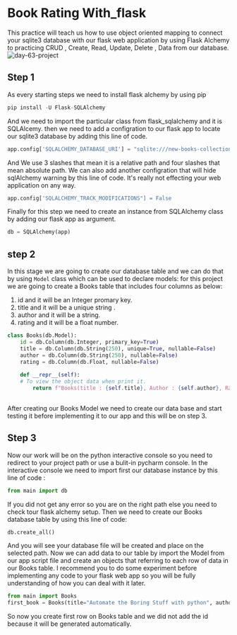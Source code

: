 # Book Rating With_flask
This practice will teach us how to use object oriented mapping to connect your sqlite3 database with our flask web application by using Flask Alchemy to practicing CRUD , Create, Read, Update, Delete , Data from our database.
![day-63-project](https://user-images.githubusercontent.com/57592040/160295073-a1bd343d-4e4c-4d36-ac3c-5f4049a0a141.gif)

## Step 1
As every starting steps we need to install flask alchemy by using pip 
```python
pip install -U Flask-SQLAlchemy
```
And we need to import the particular class from flask_sqlalchemy and it is SQLAlcemy.
then we need to add a configration to our flask app to locate our sqlite3 database by adding this line of code.
```python
app.config['SQLALCHEMY_DATABASE_URI'] = "sqlite:///new-books-collection.db"
```
And We use 3 slashes that mean it is a relative path and four slashes that mean absolute path.
We can also add another configration that will hide sqlAlchemy warning by this line of code. It's really not effecting your web application on any way.
```python
app.config['SQLALCHEMY_TRACK_MODIFICATIONS"] = False
```
Finally for this step we need to create an instance from SQLAlchemy class by adding our flask app as argument.
```python
db = SQLAlchemy(app)
```
## step 2
In this stage we are going to create our database table and we can do that by using `Model` class which can be used to declare models:
for this project we are going to create a Books table that includes four columns as below:
1. id and it will be an Integer promary key.
2. title and it will be a unique string .
3. author and it will be a string.
4. rating and it will be a float number.

```python
class Books(db.Model):
    id = db.Column(db.Integer, primary_key=True)
    title = db.Column(db.String(250), unique=True, nullable=False)
    author = db.Column(db.String(250), nullable=False)
    rating = db.Column(db.Float, nullable=False)
    
    def __repr__(self):
    # To view the object data when print it.
        return f"Books(title : {self.title}, Author : {self.author}, Rating : {self.rating}/10 )"
           
```
After creating our Books Model we need to create our data base and start testing it before implementing it to our app and this will be on step 3.
## Step 3
Now our work will be on the python interactive console so you need to redirect to your project path or use a bulit-in pycharm console.
In the interactive console we need to import first our database instance by this line of code :
```python 
from main import db
```
If you did not get any error so you are on the right path else you need to check tour flask alchemy setup.
Then we need to create our Books database table by using this line of code:
```python
db.create_all()
```
And you will see your database file will be created and place on the selected path.
Now we can add data to our table by import the Model from our app script file and create an objects that referring to each row of data in our Books table.
I recommend you to do some experiment before implementing any code to your flask web app so you will be fully understanding of how you can deal with it later.
```python 
from main import Books
first_book = Books(title="Automate the Boring Stuff with python", author="Al Sweigart", rating=10.0)
```
So now you create first row on Books table and we did not add the id because it will be generated automatically. 

